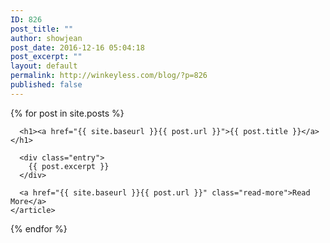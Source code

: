 ```yaml
---
ID: 826
post_title: ""
author: showjean
post_date: 2016-12-16 05:04:18
post_excerpt: ""
layout: default
permalink: http://winkeyless.com/blog/?p=826
published: false
---
```

<div class="posts">
  {% for post in site.posts %}
    <article class="post">

      <h1><a href="{{ site.baseurl }}{{ post.url }}">{{ post.title }}</a></h1>

      <div class="entry">
        {{ post.excerpt }}
      </div>

      <a href="{{ site.baseurl }}{{ post.url }}" class="read-more">Read More</a>
    </article>
  {% endfor %}
</div>